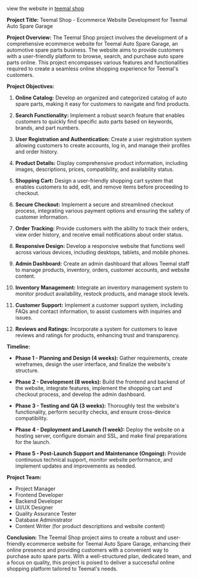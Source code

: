 view the website in [teemal shop](http://charity.co.ke/)


**Project Title:** Teemal Shop - Ecommerce Website Development for Teemal Auto Spare Garage

**Project Overview:**
The Teemal Shop project involves the development of a comprehensive ecommerce website for Teemal Auto Spare Garage, an automotive spare parts business. The website aims to provide customers with a user-friendly platform to browse, search, and purchase auto spare parts online. This project encompasses various features and functionalities required to create a seamless online shopping experience for Teemal's customers.

**Project Objectives:**
1. **Online Catalog:** Develop an organized and categorized catalog of auto spare parts, making it easy for customers to navigate and find products.

2. **Search Functionality:** Implement a robust search feature that enables customers to quickly find specific auto parts based on keywords, brands, and part numbers.

3. **User Registration and Authentication:** Create a user registration system allowing customers to create accounts, log in, and manage their profiles and order history.

4. **Product Details:** Display comprehensive product information, including images, descriptions, prices, compatibility, and availability status.

5. **Shopping Cart:** Design a user-friendly shopping cart system that enables customers to add, edit, and remove items before proceeding to checkout.

6. **Secure Checkout:** Implement a secure and streamlined checkout process, integrating various payment options and ensuring the safety of customer information.

7. **Order Tracking:** Provide customers with the ability to track their orders, view order history, and receive email notifications about order status.

8. **Responsive Design:** Develop a responsive website that functions well across various devices, including desktops, tablets, and mobile phones.

9. **Admin Dashboard:** Create an admin dashboard that allows Teemal staff to manage products, inventory, orders, customer accounts, and website content.

10. **Inventory Management:** Integrate an inventory management system to monitor product availability, restock products, and manage stock levels.

11. **Customer Support:** Implement a customer support system, including FAQs and contact information, to assist customers with inquiries and issues.

12. **Reviews and Ratings:** Incorporate a system for customers to leave reviews and ratings for products, enhancing trust and transparency.

**Timeline:**
- **Phase 1 - Planning and Design (4 weeks):** Gather requirements, create wireframes, design the user interface, and finalize the website's structure.

- **Phase 2 - Development (8 weeks):** Build the frontend and backend of the website, integrate features, implement the shopping cart and checkout process, and develop the admin dashboard.

- **Phase 3 - Testing and QA (3 weeks):** Thoroughly test the website's functionality, perform security checks, and ensure cross-device compatibility.

- **Phase 4 - Deployment and Launch (1 week):** Deploy the website on a hosting server, configure domain and SSL, and make final preparations for the launch.

- **Phase 5 - Post-Launch Support and Maintenance (Ongoing):** Provide continuous technical support, monitor website performance, and implement updates and improvements as needed.

**Project Team:**
- Project Manager
- Frontend Developer
- Backend Developer
- UI/UX Designer
- Quality Assurance Tester
- Database Administrator
- Content Writer (for product descriptions and website content)

**Conclusion:**
The Teemal Shop project aims to create a robust and user-friendly ecommerce website for Teemal Auto Spare Garage, enhancing their online presence and providing customers with a convenient way to purchase auto spare parts. With a well-structured plan, dedicated team, and a focus on quality, this project is poised to deliver a successful online shopping platform tailored to Teemal's needs.
